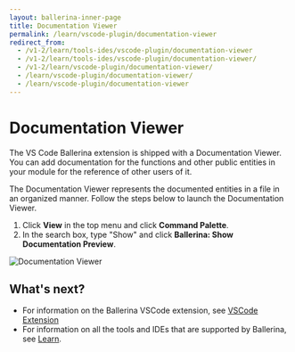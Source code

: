 ```yaml
---
layout: ballerina-inner-page
title: Documentation Viewer
permalink: /learn/vscode-plugin/documentation-viewer
redirect_from:
  - /v1-2/learn/tools-ides/vscode-plugin/documentation-viewer
  - /v1-2/learn/tools-ides/vscode-plugin/documentation-viewer/
  - /v1-2/learn/vscode-plugin/documentation-viewer/
  - /learn/vscode-plugin/documentation-viewer/
  - /learn/vscode-plugin/documentation-viewer
---
```


# Documentation Viewer

The VS Code Ballerina extension is shipped with a Documentation Viewer. You can add documentation for the functions and other public entities in your module for the reference of other users of it. 

The Documentation Viewer represents the documented entities in a file in an organized manner. Follow the steps below to launch the Documentation Viewer.

1. Click **View** in the top menu and click **Command Palette**.
2. In the search box, type "Show" and click **Ballerina: Show Documentation Preview**.

![Documentation Viewer](/v1-2/learn/images/documentation-viewer.gif)

## What's next?

- For information on the Ballerina VSCode extension, see [VSCode Extension](/v1-2/learn/vscode-plugin)
- For information on all the tools and IDEs that are supported by Ballerina, see [Learn](/v1-2/learn).

